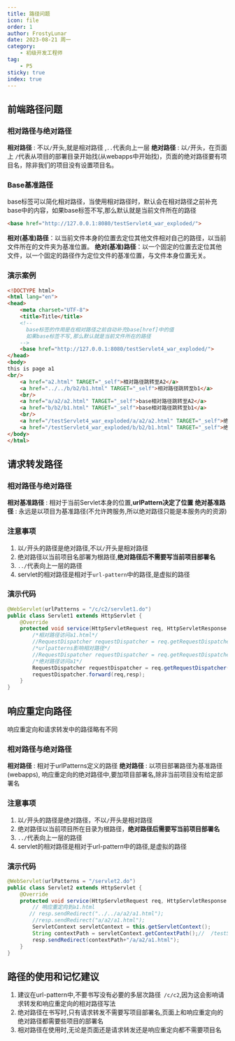 ```yaml
---
title: 路径问题
icon: file
order: 1
author: FrostyLunar
date: 2023-08-21 周一
category:
	- 初级开发工程师
tag:
	- P5
sticky: true
index: true
--- 
```




## 前端路径问题

### 相对路径与绝对路径

**相对路径** : 不以`/`开头,就是相对路径 ,`..`代表向上一层
**绝对路径** : 以`/`开头，在页面上 `/`代表从项目的部署目录开始找(从webapps中开始找)，页面的绝对路径要有项目名，除非我们的项目没有设置项目名。

### Base基准路径

base标签可以简化相对路径，当使用相对路径时，默认会在相对路径之前补充 base中的内容，如果base标签不写,那么默认就是当前文件所在的路径

```html
<base href="http://127.0.0.1:8080/testServlet4_war_exploded/">
```

**相对(基准)路径**：以当前文件本身的位置去定位其他文件相对自己的路径，以当前文件所在的文件夹为基准位置。
**绝对(基准)路径**：以一个固定的位置去定位其他文件，以一个固定的路径作为定位文件的基准位置，与文件本身位置无关。

### 演示案例

```html
<!DOCTYPE html>
<html lang="en">
<head>
    <meta charset="UTF-8">
    <title>Title</title>
    <!--
      base标签的作用是在相对路径之前自动补充base[href]中的值
      如果base标签不写,那么默认就是当前文件所在的路径
    -->
    <base href="http://127.0.0.1:8080/testServlet4_war_exploded/">
</head>
<body>
this is page a1
<br/>
    <a href="a2.html" TARGET="_self">相对路径跳转至A2</a>
    <a href="../../b/b2/b1.html" TARGET="_self">相对路径跳转至b1</a>
    <br/>
    <a href="a/a2/a2.html" TARGET="_self">base相对路径跳转至A2</a>
    <a href="b/b2/b1.html" TARGET="_self">base相对路径跳转至b1</a>
    <br/>
    <a href="/testServlet4_war_exploded/a/a2/a2.html" TARGET="_self">绝对路径跳转至A2</a>
    <a href="/testServlet4_war_exploded/b/b2/b1.html" TARGET="_self">绝对路径跳转至b1</a>
</body>
</html>
```

## 请求转发路径

### 相对路径与绝对路径

**相对基准路径** : 相对于当前Servlet本身的位置,**urlPattern决定了位置**
**绝对基准路径** : 永远是以项目为基准路径(不允许跨服务,所以绝对路径只能是本服务内的资源)

### 注意事项

1.  以`/`开头的路径是绝对路径,不以`/`开头是相对路径
2.  绝对路径以当前项目名部署为根路径,**绝对路径后不需要写当前项目部署名**
3.  `../`代表向上一层的路径
4.  servlet的相对路径是相对于`url-pattern`中的路径,是虚拟的路径

### 演示代码

```java
@WebServlet(urlPatterns = "/c/c2/servlet1.do")
public class Servlet1 extends HttpServlet {
    @Override
    protected void service(HttpServletRequest req, HttpServletResponse resp) throws ServletException, IOException {
        /*相对路径访问a1.html*/
        //RequestDispatcher requestDispatcher = req.getRequestDispatcher("a/a2/a1.html");
        /*urlpatterns影响相对路径*/
        //RequestDispatcher requestDispatcher = req.getRequestDispatcher("../../a/a2/a1.html");
        /*绝对路径访问a1*/
        RequestDispatcher requestDispatcher = req.getRequestDispatcher("/a/a2/a1.html");
        requestDispatcher.forward(req,resp);
    }
}
```

## 响应重定向路径

响应重定向和请求转发中的路径略有不同

### 相对路径与绝对路径

**相对路径** : 相对于urlPatterns定义的路径
**绝对路径** : 以项目部署路径为基准路径 (webapps), 响应重定向的绝对路径中,要加项目部署名,除非当前项目没有给定部署名

### 注意事项

1.  以`/`开头的路径是绝对路径，不以`/`开头是相对路径
2.  绝对路径以当前项目所在目录为根路径，**绝对路径后需要写当前项目部署名**
3.  `../`代表向上一层的路径
4.  servlet的相对路径是相对于url-pattern中的路径,是虚拟的路径

### 演示代码

```java
@WebServlet(urlPatterns = "/servlet2.do")
public class Servlet2 extends HttpServlet {
    @Override
    protected void service(HttpServletRequest req, HttpServletResponse resp) throws ServletException, IOException {
        // 响应重定向到a1.html
       // resp.sendRedirect("../../a/a2/a1.html");
        //resp.sendRedirect("a/a2/a1.html");
        ServletContext servletContext = this.getServletContext();
        String contextPath = servletContext.getContextPath();//  /testServlet4_war_exploded
        resp.sendRedirect(contextPath+"/a/a2/a1.html");
    }
}
```

## 路径的使用和记忆建议

1.  建议在url-pattern中,不要书写没有必要的多层次路径` /c/c2`,因为这会影响请求转发和响应重定向的相对路径写法
2.  绝对路径在书写时,只有请求转发不需要写项目部署名,页面上和响应重定向的绝对路径都需要些项目的部署名​
3.  相对路径在使用时,无论是页面还是请求转发还是响应重定向都不需要项目名
